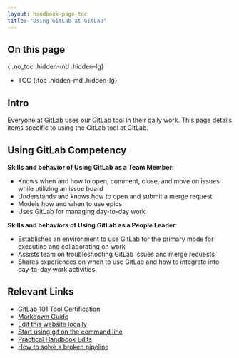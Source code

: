 ```yaml
---
layout: handbook-page-toc
title: "Using GitLab at GitLab"
---
```


## On this page
{:.no_toc .hidden-md .hidden-lg}

- TOC
{:toc .hidden-md .hidden-lg}

## Intro

Everyone at GitLab uses our GitLab tool in their daily work. This page details items specific to using the GitLab tool at GitLab. 

## Using GitLab Competency 

**Skills and behavior of Using GitLab as a Team Member**: 
*  Knows when and how to open, comment, close, and move on issues while utilizing an issue board
*  Understands and knows how to open and submit a merge request
*  Models how and when to use epics
*  Uses GitLab for managing day-to-day work

**Skills and behaviors of Using GitLab as a People Leader**:
*  Establishes an environment to use GitLab for the primary mode for executing and collaborating on work
*  Assists team on troubleshooting GitLab issues and merge requests
*  Shares experiences on when to use GitLab and how to integrate into day-to-day work activities

## Relevant Links

- [GitLab 101 Tool Certification](/handbook/people-group/learning-and-development/certifications/gitlab-101/)
- [Markdown Guide](/handbook/markdown-guide/) 
- [Edit this website locally](/handbook/git-page-update/)
- [Start using git on the command line](https://docs.gitlab.com/ee/gitlab-basics/start-using-git.html)
- [Practical Handbook Edits](/handbook/practical-handbook-edits/)
- [How to solve a broken pipeline](/handbook/git-page-update/#how-to-solve-a-broken-pipeline-in-a-merge-request)
